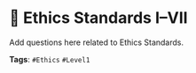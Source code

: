 # 📕 Ethics Standards I–VII

Add questions here related to Ethics Standards.

**Tags**: `#Ethics` `#Level1`
